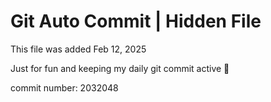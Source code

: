 # Git Auto Commit | Hidden File

This file was added Feb 12, 2025

Just for fun and keeping my daily git commit active 🤪

commit number: 2032048
